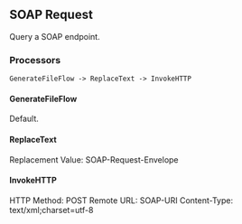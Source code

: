 ## SOAP Request

Query a SOAP endpoint.  

### Processors

```
GenerateFileFlow -> ReplaceText -> InvokeHTTP
```

#### GenerateFileFlow

Default.  

#### ReplaceText

Replacement Value: SOAP-Request-Envelope

#### InvokeHTTP

HTTP Method: POST
Remote URL: SOAP-URI
Content-Type: text/xml;charset=utf-8 